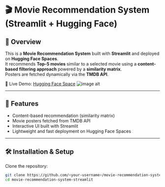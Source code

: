 # 🎬 Movie Recommendation System (Streamlit + Hugging Face)

## 📌 Overview
This is a **Movie Recommendation System** built with **Streamlit** and deployed on **Hugging Face Spaces**.  
It recommends **Top-5 movies** similar to a selected movie using a **content-based filtering approach** powered by a **similarity matrix**.  
Posters are fetched dynamically via the **TMDB API**.

🔗 Live Demo: [Hugging Face Space](https://huggingface.co/spaces/erfanulkabirhira/DataSynthis_Job_task)
![image alt](https://github.com/irfanulkabirhira/Clothing-Segmentation-with-YOLOv8-Annotation-Task/blob/cee2ddffd5f82d85e9bbfbf499a1f31f1773ea72/Predicted%20Output%20Images.png)

---

## 🚀 Features
- Content-based recommendation (similarity matrix)
- Movie posters fetched from TMDB API
- Interactive UI built with Streamlit
- Lightweight and fast deployment on Hugging Face Spaces

---

## 🛠️ Installation & Setup
Clone the repository:
```bash
git clone https://github.com/<your-username>/movie-recommendation-system-streamlit.git
cd movie-recommendation-system-streamlit

